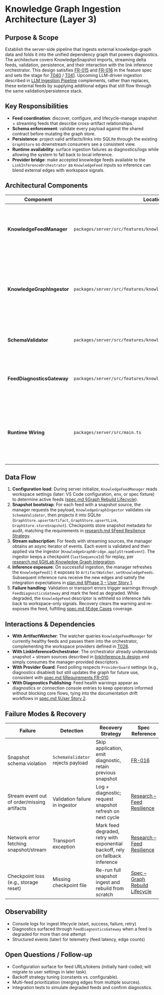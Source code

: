 # Knowledge Graph Ingestion Architecture (Layer 3)

## Purpose & Scope

Establish the server-side pipeline that ingests external knowledge-graph data and folds it into the unified dependency graph that powers diagnostics. The architecture covers KnowledgeSnapshot imports, streaming delta feeds, validation, persistence, and their interaction with the link inference orchestrator. This design satisfies [FR-015](../../specs/001-link-aware-diagnostics/spec.md#functional-requirements) and [FR-016](../../specs/001-link-aware-diagnostics/spec.md#functional-requirements) in the feature spec and sets the stage for [T040](../../specs/001-link-aware-diagnostics/tasks.md) / [T041](../../specs/001-link-aware-diagnostics/tasks.md). Upcoming LLM-driven ingestion described in [LLM Ingestion Pipeline](./llm-ingestion-pipeline.mdmd.md) complements, rather than replaces, these external feeds by supplying additional edges that still flow through the same validation/persistence stack.

## Key Responsibilities

- **Feed coordination**: discover, configure, and lifecycle-manage snapshot + streaming feeds that describe cross-artifact relationships.
- **Schema enforcement**: validate every payload against the shared contract before mutating the graph store.
- **Persistence**: project valid artifacts/links into SQLite through the existing `GraphStore` so downstream consumers see a consistent view.
- **Runtime availability**: surface ingestion failures as diagnostics/logs while allowing the system to fall back to local inference.
- **Provider bridge**: make accepted knowledge feeds available to the `LinkInferenceOrchestrator` as `KnowledgeFeed` inputs so inference can blend external edges with workspace signals.

## Architectural Components

| Component | Location | Role |
|-----------|----------|------|
| **KnowledgeFeedManager** | `packages/server/src/features/knowledge/knowledgeFeedManager.ts` | Owns feed configuration, schedules snapshot pulls, subscribes to streaming deltas, and coordinates validation + persistence per [plan.md §Phases 3–4](../../specs/001-link-aware-diagnostics/plan.md#phases--key-deliverables).
| **KnowledgeGraphIngestor** | `packages/server/src/features/knowledge/knowledgeGraphIngestor.ts` | Wraps the shared `KnowledgeGraphBridge`, runs validations, and updates the graph store/checkpoints; emits diagnostics/events for failures. Aligns with [research.md §Knowledge-Graph Schema Contract](../../specs/001-link-aware-diagnostics/research.md#knowledge-graph-schema-contract).
| **SchemaValidator** | `packages/server/src/features/knowledge/schemaValidator.ts` | Already enforces the contract – reused by the ingestor before committing data ([T056](../../specs/001-link-aware-diagnostics/tasks.md)).
| **FeedDiagnosticsGateway** | `packages/server/src/features/knowledge/feedDiagnostics.ts` | Emits warning diagnostics or console telemetry when feeds degrade or recover, supporting [FR-015](../../specs/001-link-aware-diagnostics/spec.md#functional-requirements) resilience requirements.
| **Runtime Wiring** | `packages/server/src/main.ts` | Instantiates the manager, registers it with the artifact watcher (so accepted feeds appear in orchestrator runs), and handles shutdown per [plan.md §Runtime Wiring](../../specs/001-link-aware-diagnostics/plan.md#phases--key-deliverables).

## Data Flow

1. **Configuration load**: During server initialize, `KnowledgeFeedManager` reads workspace settings (later: VS Code configuration, env, or spec fixture) to determine active feeds ([spec.md §Graph Rebuild Lifecycle](../../specs/001-link-aware-diagnostics/spec.md#graph-rebuild-lifecycle)).
2. **Snapshot bootstrap**: For each feed with a snapshot source, the manager requests the payload, `KnowledgeGraphIngestor` validates via `SchemaValidator`, then projects it into SQLite (`GraphStore.upsertArtifact`, `GraphStore.upsertLink`, `GraphStore.storeSnapshot`). Checkpoints store snapshot metadata for audit, matching the requirements in [research.md §Feed Resilience Strategy](../../specs/001-link-aware-diagnostics/research.md#feed-resilience-strategy).
3. **Stream subscription**: For feeds with streaming sources, the manager obtains an async iterator of events. Each event is validated and then applied via the ingestor (`KnowledgeGraphBridge.applyStreamEvent`). The ingestor keeps a checkpoint (`lastSequenceId`) for replay, per [research.md §GitLab Knowledge Graph Integration](../../specs/001-link-aware-diagnostics/research.md#gitlab-knowledge-graph-gkg-integration).
4. **Inference exposure**: On successful ingestion, the manager refreshes the `KnowledgeFeed[]` it exposes to `ArtifactWatcher.setKnowledgeFeeds`. Subsequent inference runs receive the new edges and satisfy the integration expectations in [plan.md §Phase 3 – User Story 1](../../specs/001-link-aware-diagnostics/plan.md#phase-3--user-story-1---developers-see-code-change-impact-priority-p1).
5. **Failure handling**: Validation or transport errors trigger warnings through `FeedDiagnosticsGateway` and mark the feed as degraded. While degraded, the `KnowledgeFeed` descriptor is withheld so inference falls back to workspace-only signals. Recovery clears the warning and re-exposes the feed, fulfilling [spec.md §Edge Cases](../../specs/001-link-aware-diagnostics/spec.md#edge-cases) coverage.

## Interactions & Dependencies

- **With ArtifactWatcher**: The watcher queries `KnowledgeFeedManager` for currently healthy feeds and passes them into the orchestrator, complementing the workspace providers defined in [T028](../../specs/001-link-aware-diagnostics/tasks.md).
- **With LinkInferenceOrchestrator**: The orchestrator already understands snapshot + stream sources described in [linkInference.ts design](../../packages/shared/src/inference/linkInference.ts) and simply consumes the manager-provided descriptors.
- **With Provider Guard**: Feed polling respects `ProviderGuard` settings (e.g., diagnostics disabled) but still updates the graph for future use, consistent with [spec.md §Requirements FR-010](../../specs/001-link-aware-diagnostics/spec.md#functional-requirements).
- **With Diagnostics Publishing**: Feed health warnings appear as diagnostics or connection console entries to keep operators informed without blocking core flows, tying into the documentation drift workflows in [spec.md §User Story 2](../../specs/001-link-aware-diagnostics/spec.md#user-story-2---writers-get-drift-alerts-priority-p2).

## Failure Modes & Recovery

| Failure | Detection | Recovery Strategy | Spec Reference |
|---------|-----------|-------------------|----------------|
| Snapshot schema violation | `SchemaValidator` rejects payload | Skip application, emit diagnostic, retain previous snapshot | [FR-016](../../specs/001-link-aware-diagnostics/spec.md#functional-requirements) |
| Stream event out of order/missing artifacts | Validation failure in ingestor | Log + diagnostic; request snapshot refresh on next cycle | [Research – Feed Resilience](../../specs/001-link-aware-diagnostics/research.md#feed-resilience-strategy) |
| Network error fetching snapshot/stream | Transport exception | Mark feed degraded, retry with exponential backoff, rely on fallback inference | [Research – Feed Resilience](../../specs/001-link-aware-diagnostics/research.md#feed-resilience-strategy) |
| Checkpoint loss (e.g., storage reset) | Missing checkpoint file | Re-run full snapshot ingest and rebuild from scratch | [Spec – Graph Rebuild Lifecycle](../../specs/001-link-aware-diagnostics/spec.md#graph-rebuild-lifecycle) |

## Observability

- Console logs for ingest lifecycle (start, success, failure, retry)
- Diagnostics surfaced through `FeedDiagnosticsGateway` when a feed is degraded for more than one attempt
- Structured events (later) for telemetry (feed latency, edge counts)

## Open Questions / Follow-up

- Configuration surface for feed URLs/tokens (initially hard-coded; will migrate to user settings in later task).
- Backoff strategy tuning (constants vs. configurable).
- Multi-feed prioritization (merging edges from multiple sources).
- Integration tests to simulate degraded feeds and confirm diagnostics.

